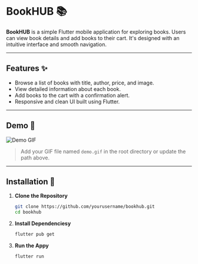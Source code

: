 # BookHUB 📚

**BookHUB** is a simple Flutter mobile application for exploring books. Users can view book details and add books to their cart. It's designed with an intuitive interface and smooth navigation.

---

## Features ✨

- Browse a list of books with title, author, price, and image.
- View detailed information about each book.
- Add books to the cart with a confirmation alert.
- Responsive and clean UI built using Flutter.

---

## Demo 🎥

![Demo GIF](demo.gif)

> Add your GIF file named `demo.gif` in the root directory or update the path above.

---

## Installation 🚀

1. **Clone the Repository**
   ```bash
   git clone https://github.com/yourusername/bookhub.git
   cd bookhub

2. **Install Dependenciesy**
   ```bash
   flutter pub get

3. **Run the Appy**
   ```bash
   flutter run

